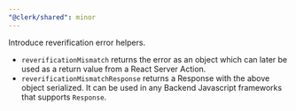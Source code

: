 ```yaml
---
"@clerk/shared": minor
---
```


Introduce reverification error helpers.
- `reverificationMismatch` returns the error as an object which can later be used as a return value from a React Server Action.
- `reverificationMismatchResponse` returns a Response with the above object serialized. It can be used in any Backend Javascript frameworks that supports `Response`.  
